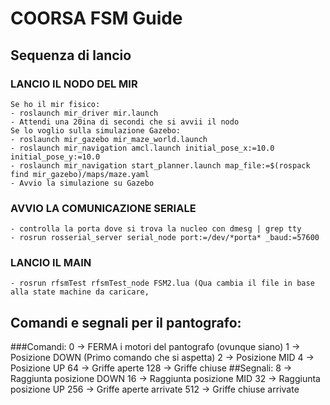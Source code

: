 # COORSA FSM Guide

## Sequenza di lancio
### LANCIO IL NODO DEL MIR ###

	Se ho il mir fisico:
	- roslaunch mir_driver mir.launch
	- Attendi una 20ina di secondi che si avvii il nodo
	Se lo voglio sulla simulazione Gazebo:
	- roslaunch mir_gazebo mir_maze_world.launch
	- roslaunch mir_navigation amcl.launch initial_pose_x:=10.0 initial_pose_y:=10.0
	- roslaunch mir_navigation start_planner.launch map_file:=$(rospack find mir_gazebo)/maps/maze.yaml
	- Avvio la simulazione su Gazebo

### AVVIO LA COMUNICAZIONE SERIALE ###

	- controlla la porta dove si trova la nucleo con dmesg | grep tty
	- rosrun rosserial_server serial_node port:=/dev/*porta* _baud:=57600

### LANCIO IL MAIN ###

	- rosrun rfsmTest rfsmTest_node FSM2.lua (Qua cambia il file in base alla state machine da caricare,


## Comandi e segnali per il pantografo:
###Comandi:
  0   -> FERMA i motori del pantografo (ovunque siano)
  1   -> Posizione DOWN (Primo comando che si aspetta)
  2   -> Posizione MID
  4   -> Posizione UP
  64 -> Griffe aperte
  128  -> Griffe chiuse
##Segnali:
  8   -> Raggiunta posizione DOWN
 16   -> Raggiunta posizione MID
 32   -> Raggiunta posizione UP
 256  -> Griffe aperte arrivate
 512  -> Griffe chiuse arrivate
